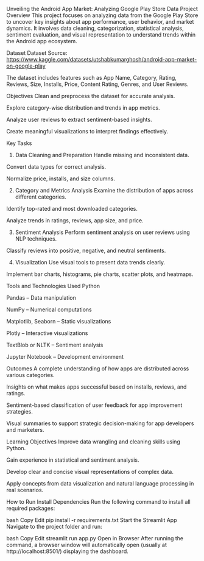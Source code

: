 Unveiling the Android App Market: Analyzing Google Play Store Data
Project Overview
This project focuses on analyzing data from the Google Play Store to uncover key insights about app performance, user behavior, and market dynamics. It involves data cleaning, categorization, statistical analysis, sentiment evaluation, and visual representation to understand trends within the Android app ecosystem.

Dataset
Dataset Source: https://www.kaggle.com/datasets/utshabkumarghosh/android-app-market-on-google-play

The dataset includes features such as App Name, Category, Rating, Reviews, Size, Installs, Price, Content Rating, Genres, and User Reviews.

Objectives
Clean and preprocess the dataset for accurate analysis.

Explore category-wise distribution and trends in app metrics.

Analyze user reviews to extract sentiment-based insights.

Create meaningful visualizations to interpret findings effectively.

Key Tasks
1. Data Cleaning and Preparation
Handle missing and inconsistent data.

Convert data types for correct analysis.

Normalize price, installs, and size columns.

2. Category and Metrics Analysis
Examine the distribution of apps across different categories.

Identify top-rated and most downloaded categories.

Analyze trends in ratings, reviews, app size, and price.

3. Sentiment Analysis
Perform sentiment analysis on user reviews using NLP techniques.

Classify reviews into positive, negative, and neutral sentiments.

4. Visualization
Use visual tools to present data trends clearly.

Implement bar charts, histograms, pie charts, scatter plots, and heatmaps.

Tools and Technologies Used
Python

Pandas – Data manipulation

NumPy – Numerical computations

Matplotlib, Seaborn – Static visualizations

Plotly – Interactive visualizations

TextBlob or NLTK – Sentiment analysis

Jupyter Notebook – Development environment

Outcomes
A complete understanding of how apps are distributed across various categories.

Insights on what makes apps successful based on installs, reviews, and ratings.

Sentiment-based classification of user feedback for app improvement strategies.

Visual summaries to support strategic decision-making for app developers and marketers.

Learning Objectives
Improve data wrangling and cleaning skills using Python.

Gain experience in statistical and sentiment analysis.

Develop clear and concise visual representations of complex data.

Apply concepts from data visualization and natural language processing in real scenarios.

How to Run
Install Dependencies
Run the following command to install all required packages:

bash
Copy
Edit
pip install -r requirements.txt
Start the Streamlit App
Navigate to the project folder and run:

bash
Copy
Edit
streamlit run app.py
Open in Browser
After running the command, a browser window will automatically open (usually at http://localhost:8501/) displaying the dashboard.
